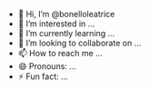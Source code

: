 - 👋 Hi, I’m @bonelloleatrice
- 👀 I’m interested in ...
- 🌱 I’m currently learning ...
- 💞️ I’m looking to collaborate on ...
- 📫 How to reach me ...
- 😄 Pronouns: ...
- ⚡ Fun fact: ...

<!---
bonelloleatrice/bonelloleatrice is a ✨ special ✨ repository because its `README.md` (this file) appears on your GitHub profile.
You can click the Preview link to take a look at your changes.
--->

